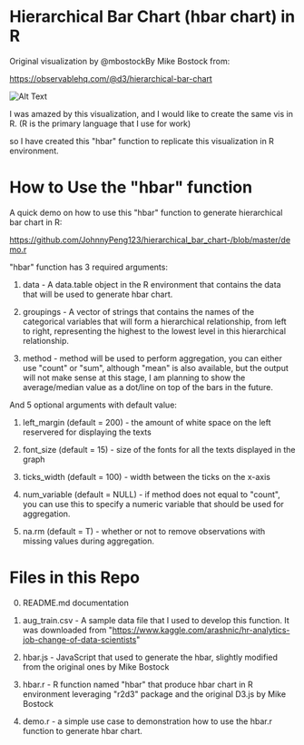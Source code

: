 # Hierarchical Bar Chart (hbar chart) in R

Original visualization by @mbostockBy Mike Bostock from:

https://observablehq.com/@d3/hierarchical-bar-chart

![Alt Text](https://github.com/JohnnyPeng123/hierarchical_bar_chart-/blob/master/demo.gif)

I was amazed by this visualization, and I would like to create the same vis in R. (R is the primary language that I use for work)

so I have created this "hbar" function to replicate this visualization in R environment.

# How to Use the "hbar" function

A quick demo on how to use this "hbar" function to generate hierarchical bar chart in R:

https://github.com/JohnnyPeng123/hierarchical_bar_chart-/blob/master/demo.r

"hbar" function has 3 required arguments:

1. data - A data.table object in the R environment that contains the data that will be used to generate hbar chart.

2. groupings - A vector of strings that contains the names of the categorical variables that will form a hierarchical relationship, from left to right, representing the highest to the lowest level in this hierarchical relationship.

3. method - method will be used to perform aggregation, you can either use "count" or "sum", although "mean" is also available, but the output will not make sense at this stage, I am planning to show the average/median value as a dot/line on top of the bars in the future.

And 5 optional arguments with default value:

1. left_margin (default = 200) - the amount of white space on the left reservered for displaying the texts

2. font_size (default = 15) - size of the fonts for all the texts displayed in the graph

3. ticks_width (default = 100) - width between the ticks on the x-axis

4. num_variable (default = NULL) - if method does not equal to "count", you can use this to specify a numeric variable that should be used for aggregation.

5. na.rm (default = T) - whether or not to remove observations with missing values during aggregation.

# Files in this Repo

0. README.md documentation 

1. aug_train.csv - A sample data file that I used to develop this function. 
   It was downloaded from "https://www.kaggle.com/arashnic/hr-analytics-job-change-of-data-scientists"

2. hbar.js - JavaScript that used to generate the hbar, slightly modified from the original ones by Mike Bostock

3. hbar.r - R function named "hbar" that produce hbar chart in R environment leveraging "r2d3" package and the original D3.js by Mike Bostock

4. demo.r - a simple use case to demonstration how to use the hbar.r function to generate hbar chart.
